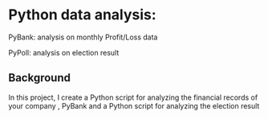 # Python data analysis: 

PyBank: analysis on monthly Profit/Loss data

PyPoll: analysis on election result


## Background

In this project, I create a Python script for analyzing the financial records of your company , PyBank
and a Python script for analyzing the election result
